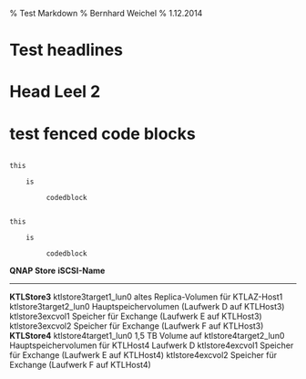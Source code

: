 % Test Markdown
% Bernhard Weichel
% 1.12.2014

# Test headlines

Head Leel 2
===========

# test fenced code blocks

~~~~ {#codeblock}

this

    is

         codedblock
~~~~


``` {#backtick_codeblock}

this

    is

         codedblock
```


  **QNAP Store**   **iSCSI-Name**           
  ---------------- ------------------------ -------------------------------------------------
  **KTLStore3**    ktlstore3target1\_lun0   altes Replica-Volumen für KTLAZ-Host1
                   ktlstore3target2\_lun0   Hauptspeichervolumen (Laufwerk D auf KTLHost3)
                   ktlstore3excvol1         Speicher für Exchange (Laufwerk E auf KTLHost3)
                   ktlstore3excvol2         Speicher für Exchange (Laufwerk F auf KTLHost3)
  **KTLStore4**    ktlstore4target1\_lun0   1,5 TB Volume auf
                   ktlstore4target2\_lun0   Hauptspeichervolumen für KTLHost4 Laufwerk D
                   ktlstore4excvol1         Speicher für Exchange (Laufwerk E auf KTLHost4)
                   ktlstore4excvol2         Speicher für Exchange (Laufwerk F auf KTLHost4)


